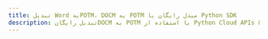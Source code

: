 ---title: تبدیل Word بهPOTM، DOCM به POTM مبدل رایگان یا Python SDKdescription: تبدیل رایگانDOCM به POTM با استفاده از Python Cloud APIs & SDK. همچنین اسناد Microsoft Word و OpenOffice را در Cloud ایجاد، ویرایش و رندر کنید.---